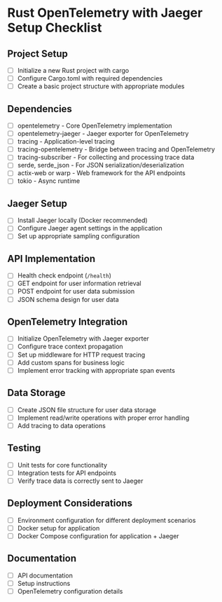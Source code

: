 # Rust OpenTelemetry with Jaeger Setup Checklist

## Project Setup
- [ ] Initialize a new Rust project with cargo
- [ ] Configure Cargo.toml with required dependencies
- [ ] Create a basic project structure with appropriate modules

## Dependencies
- [ ] opentelemetry - Core OpenTelemetry implementation
- [ ] opentelemetry-jaeger - Jaeger exporter for OpenTelemetry
- [ ] tracing - Application-level tracing
- [ ] tracing-opentelemetry - Bridge between tracing and OpenTelemetry
- [ ] tracing-subscriber - For collecting and processing trace data
- [ ] serde, serde_json - For JSON serialization/deserialization
- [ ] actix-web or warp - Web framework for the API endpoints
- [ ] tokio - Async runtime

## Jaeger Setup
- [ ] Install Jaeger locally (Docker recommended)
- [ ] Configure Jaeger agent settings in the application
- [ ] Set up appropriate sampling configuration

## API Implementation
- [ ] Health check endpoint (`/health`)
- [ ] GET endpoint for user information retrieval
- [ ] POST endpoint for user data submission
- [ ] JSON schema design for user data

## OpenTelemetry Integration
- [ ] Initialize OpenTelemetry with Jaeger exporter
- [ ] Configure trace context propagation
- [ ] Set up middleware for HTTP request tracing
- [ ] Add custom spans for business logic
- [ ] Implement error tracking with appropriate span events

## Data Storage
- [ ] Create JSON file structure for user data storage
- [ ] Implement read/write operations with proper error handling
- [ ] Add tracing to data operations

## Testing
- [ ] Unit tests for core functionality
- [ ] Integration tests for API endpoints
- [ ] Verify trace data is correctly sent to Jaeger

## Deployment Considerations
- [ ] Environment configuration for different deployment scenarios
- [ ] Docker setup for application
- [ ] Docker Compose configuration for application + Jaeger

## Documentation
- [ ] API documentation
- [ ] Setup instructions
- [ ] OpenTelemetry configuration details
